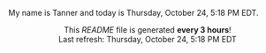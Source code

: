My name is Tanner and today is Thursday, October 24, 5:18 PM EDT.

<p align="center">This <i>README</i> file is generated <b>every 3 hours</b>!</br>Last refresh: Thursday, October 24, 5:18 PM EDT<br /></p>
